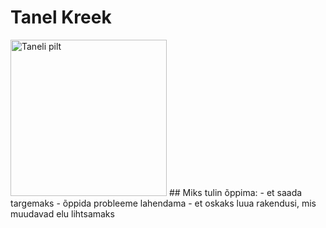 # Tanel Kreek

<img src="https://www.luge.ee/tanel.jpg" alt="Taneli pilt" width="250"/>
## Miks tulin õppima:
- et saada targemaks
- õppida probleeme lahendama
- et oskaks luua rakendusi, mis muudavad elu lihtsamaks 
